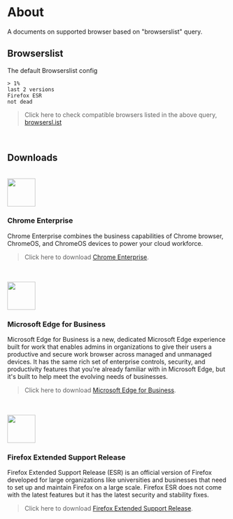 [browsersl.ist]: https://browsersl.ist/?results#q=%3E+1%25%0Alast+2+versions%0AFirefox+ESR%0Anot+dead%0A&region=KH
[Chrome Enterprise]: https://chromeenterprise.google/browser/download/
[Microsoft Edge for Business]: https://www.microsoft.com/en-us/edge/business/download
[Firefox Extended Support Release]: https://www.mozilla.org/en-US/firefox/all/#product-desktop-esr

# About
A documents on supported browser based on "browserslist" query.

## Browserslist
The default Browserslist config
```
> 1%
last 2 versions
Firefox ESR
not dead
```

> Click here to check compatible browsers listed in the above query, [browsersl.ist]

<br/>

## Downloads

<!-- Chrome Enterprise -->
<br/>
<img width="64px" src="https://github.com/soramitsukhmer-lab/supported-browsers/assets/4363857/888a6d99-12c3-4731-aea7-5a86a32bad91" />

### Chrome Enterprise
Chrome Enterprise combines the business capabilities of Chrome browser, ChromeOS, and ChromeOS devices to power your cloud workforce.

> Click here to download [Chrome Enterprise].

<!-- Microsoft Edge for Business -->
<br/>
<br/>
<img width="64px" src="https://github.com/soramitsukhmer-lab/supported-browsers/assets/4363857/f6cee335-d76b-4d07-a0a3-8dfa36d81eb3" />

### Microsoft Edge for Business
Microsoft Edge for Business is a new, dedicated Microsoft Edge experience built for work that enables admins in organizations to give their users a productive and secure work browser across managed and unmanaged devices. It has the same rich set of enterprise controls, security, and productivity features that you're already familiar with in Microsoft Edge, but it's built to help meet the evolving needs of businesses.

> Click here to download [Microsoft Edge for Business].

<!-- Firefox Extended Support Release -->
<br/>
<br/>
<img width="64px" src="https://github.com/soramitsukhmer-lab/supported-browsers/assets/4363857/c4391915-f022-4ba4-99bf-01a7d32263e4" />

### Firefox Extended Support Release
Firefox Extended Support Release (ESR) is an official version of Firefox developed for large organizations like universities and businesses that need to set up and maintain Firefox on a large scale. Firefox ESR does not come with the latest features but it has the latest security and stability fixes.

> Click here to download [Firefox Extended Support Release].
